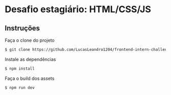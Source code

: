 # Desafio estagiário: HTML/CSS/JS

## Instruções

Faça o clone do projeto
```bash
$ git clone https://github.com/LucasLeandro1204/frontend-intern-challenge.git challenge
```

Instale as dependências
```bash
$ npm install
```

Faça o build dos assets
```bash
$ npm run dev
```
